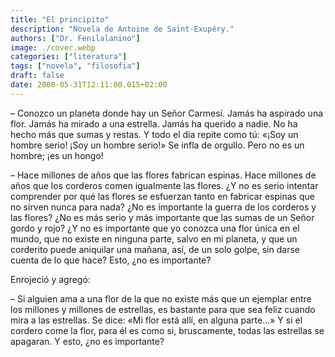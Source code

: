```yaml
---
title: "El principito"
description: "Novela de Antoine de Saint-Exupéry."
authors: ["Dr. Fenilalanino"]
image: ./cover.webp
categories: ["literatura"]
tags: ["novela", "filosofia"]
draft: false
date: 2008-05-31T12:11:00.015+02:00
---
```


&ndash; Conozco un planeta donde hay un Señor Carmesí. Jamás ha aspirado una flor. Jamás ha mirado a una estrella. Jamás ha querido a nadie. No ha hecho más que sumas y restas. Y todo el día repite como tú: «¡Soy un hombre serio! ¡Soy un hombre serio!» Se infla de orgullo. Pero no es un hombre; ¡es un hongo!

&ndash; Hace millones de años que las flores fabrican espinas. Hace millones de años que los corderos comen igualmente las flores. ¿Y no es serio intentar comprender por qué las flores se esfuerzan tanto en fabricar espinas que no sirven nunca para nada? ¿No es importante la guerra de los corderos y las flores? ¿No es más serio y más importante que las sumas de un Señor gordo y rojo? ¿Y no es importante que yo conozca una flor única en el mundo, que no existe en ninguna parte, salvo en mi planeta, y que un corderito puede aniquilar una mañana, así, de un solo golpe, sin darse cuenta de lo que hace? Esto, ¿no es importante?

Enrojeció y agregó:

&ndash; Si alguien ama a una flor de la que no existe más que un ejemplar entre los millones y millones de estrellas, es bastante para que sea feliz cuando mira a las estrellas. Se dice: «Mi flor está allí, en alguna parte...» Y si el cordero come la flor, para él es como si, bruscamente, todas las estrellas se apagaran. Y esto, ¿no es importante?
